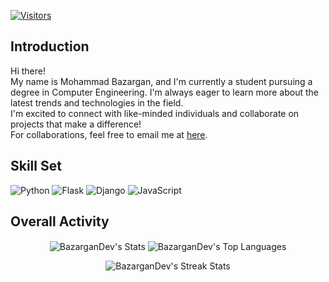 [![Visitors](https://api.visitorbadge.io/api/visitors?path=https%3A%2F%2Fgithub%2FBazarganDev&countColor=%23ff8a65&style=flat)](https://visitorbadge.io/status?path=https%3A%2F%2Fgithub%2FBazarganDev)
## Introduction
Hi there!<br>My name is Mohammad Bazargan, and I'm currently a student pursuing a degree in Computer Engineering. I'm always eager to learn more about the latest trends and technologies in the field.<br>I'm excited to connect with like-minded individuals and collaborate on projects that make a difference!<br>
For collaborations, feel free to email me at <a href="mailto:mohammadbazargan060918@duck.com">here</a>.

## Skill Set
![Python](https://img.shields.io/badge/Python-306998?style=for-the-badge&logo=python&logoColor=FFD43B)
![Flask](https://img.shields.io/badge/Flask-000000?style=for-the-badge&logo=flask&logoColor=white)
![Django](https://img.shields.io/badge/Django-092E20?style=for-the-badge&logo=django&logoColor=green)
![JavaScript](https://img.shields.io/badge/JavaScript-F7DF1E?style=for-the-badge&logo=javascript&logoColor=black)
<!-- ![HTML5](https://img.shields.io/badge/HTML5-E34F26?style=for-the-badge&logo=html5&logoColor=white) -->
<!-- ![CSS3](https://img.shields.io/badge/CSS3-1572B6?style=for-the-badge&logo=css3&logoColor=white) -->
<!-- ![PHP](https://img.shields.io/badge/PHP-777BB4?style=for-the-badge&logo=php&logoColor=white) -->
<!-- ![NodeJS](https://img.shields.io/badge/node.js-6DA55F?style=for-the-badge&logo=node.js&logoColor=white) -->
<!-- ![React](https://img.shields.io/badge/react-%2320232a.svg?style=for-the-badge&logo=react&logoColor=%2361DAFB) -->
<!-- ![Next JS](https://img.shields.io/badge/Next-black?style=for-the-badge&logo=next.js&logoColor=white) -->
<!-- ![Bootstrap](https://img.shields.io/badge/Bootstrap-7952B3?style=for-the-badge&logo=bootstrap&logoColor=white) -->

<!-- ![Folium](https://img.shields.io/badge/Folium-77B829?style=for-the-badge&logo=folium&logoColor=354A21) -->
<!-- ![Linux](https://img.shields.io/badge/Linux-FCC624?style=for-the-badge&logo=linux&logoColor=black) -->
<!-- ![Shell Script](https://img.shields.io/badge/Shell_Script-121011?style=for-the-badge&logo=gnu-bash&logoColor=white) -->
<!-- ![GNU Bash](https://img.shields.io/badge/GNU%20Bash-4EAA25?style=for-the-badge&logo=GNU%20Bash&logoColor=white) -->
<!-- ![Powershell](https://img.shields.io/badge/powershell-5391FE?style=for-the-badge&logo=powershell&logoColor=white) -->
<!-- ![Vim Script](https://img.shields.io/badge/VIM-019733?&style=for-the-badge&logo=vim&logoColor=white) -->
<!-- ![Git](https://img.shields.io/badge/GIT-F05032?style=for-the-badge&logo=git&logoColor=white) -->
<!-- ![Perl](https://img.shields.io/badge/Perl-39457E?style=for-the-badge&logo=perl&logoColor=white) -->
<!-- ![Lua](https://img.shields.io/badge/Lua-2C2D72?style=for-the-badge&logo=lua&logoColor=white) -->
<!-- ![C](https://img.shields.io/badge/C-A8B9CC?style=for-the-badge&logo=c&logoColor=white) -->
<!-- ![CPlusPlus](https://img.shields.io/badge/C%2B%2B-00599C?style=for-the-badge&logo=c%2B%2B&logoColor=white) -->
<!-- ![Go](https://img.shields.io/badge/Go-00ADD8?style=for-the-badge&logo=go&logoColor=white) -->
<!-- ![FastAPI](https://img.shields.io/badge/fastapi-109989?style=for-the-badge&logo=FASTAPI&logoColor=white) -->
<!-- ![Django REST](https://img.shields.io/badge/django%20rest-ff1709?style=for-the-badge&logo=django&logoColor=white) -->
<!-- ![PyTorch](https://img.shields.io/badge/PyTorch-EE4C2C?style=for-the-badge&logo=pytorch&logoColor=white) -->
<!-- ![TensorFlow](https://img.shields.io/badge/TensorFlow-FF6F00?style=for-the-badge&logo=tensorflow&logoColor=white) -->
<!-- ![Keras](https://img.shields.io/badge/Keras-FF0000?style=for-the-badge&logo=keras&logoColor=white) -->
<!-- ![Scikit Learn](https://img.shields.io/badge/scikit_learn-F7931E?style=for-the-badge&logo=scikit-learn&logoColor=white) -->
<!-- ![Pandas](https://img.shields.io/badge/Pandas-2C2D72?style=for-the-badge&logo=pandas&logoColor=white) -->
<!-- ![NumPy](https://img.shields.io/badge/Numpy-777BB4?style=for-the-badge&logo=numpy&logoColor=white) -->
<!-- ![Selenium](https://img.shields.io/badge/Selenium-43B02A?style=for-the-badge&logo=Selenium&logoColor=white) -->
<!-- ![Amazon AWS](https://img.shields.io/badge/Amazon_AWS-FF9900?style=for-the-badge&logo=amazonaws&logoColor=white) -->
<!-- ![Cloudflare](https://img.shields.io/badge/Cloudflare-F38020?style=for-the-badge&logo=Cloudflare&logoColor=white) -->
<!-- ![PythonAnywhere](https://img.shields.io/badge/PythonAnywhere-1D9FD7?style=for-the-badge&logoSize=auto&logo=pythonanywhere&logoColor=white) -->
<!-- ![Metasploit](https://img.shields.io/badge/metasploit-2596CD?style=for-the-badge&logo=metasploit&logoColor=white) -->
<!-- ![Kubernetes](https://img.shields.io/badge/Kubernetes-3069DE?style=for-the-badge&logo=kubernetes&logoColor=white) -->
<!-- ![SQLAlchemy](https://img.shields.io/badge/SQLAlchemy-?style=for-the-badge&logo=sqlalchemy&logoColor=black#D71F00) -->
<!-- ![MongoDB](https://img.shields.io/badge/MongoDB-4EA94B?style=for-the-badge&logo=mongodb&logoColor=white) -->
<!-- ![MySQL](https://img.shields.io/badge/MySQL-005C84?style=for-the-badge&logo=mysql&logoColor=white) -->
<!-- ![SQLite](https://img.shields.io/badge/Sqlite-003B57?style=for-the-badge&logo=sqlite&logoColor=white) -->
<!-- ![PostgreSQL](https://img.shields.io/badge/PostgreSQL-316192?style=for-the-badge&logo=postgresql&logoColor=white) -->
<!-- ![Microsoft SQL Server](https://img.shields.io/badge/Microsoft%20SQL%20Server-CC2927?style=for-the-badge&logo=microsoft%20sql%20server&logoColor=white) -->
<!-- ![Oracle](https://img.shields.io/badge/Oracle-F80000?style=for-the-badge&logo=oracle&logoColor=black) -->
<!-- ![Github Actions](https://img.shields.io/badge/Github%20Actions-282a2e?style=for-the-badge&logo=githubactions&logoColor=367cfe) -->
<!-- ![Docker](https://img.shields.io/badge/Docker-2CA5E0?style=for-the-badge&logo=docker&logoColor=white) -->
<!-- ![Conda](https://img.shields.io/badge/conda-342B029.svg?&style=for-the-badge&logo=anaconda&logoColor=white) -->
<!-- ![Jupyter](https://img.shields.io/badge/Jupyter-F37626.svg?&style=for-the-badge&logo=Jupyter&logoColor=white) -->

## Overall Activity
<p align="center">
	<img align="center" alt="BazarganDev's Stats" src="https://github-readme-stats.vercel.app/api?username=BazarganDev&show_icons=true&hide_border=true&theme=dark" />
	<img align="center" alt="BazarganDev's Top Languages" src="https://github-readme-stats.vercel.app/api/top-langs/?username=BazarganDev&layout=compact&theme=dark&show_icons=true&hide_border=true" />
</p>
<p align="center">
	<img align="center" alt="BazarganDev's Streak Stats" src="https://github-readme-streak-stats.herokuapp.com/?user=BazarganDev&theme=dark&hide_border=true" />
</p>
